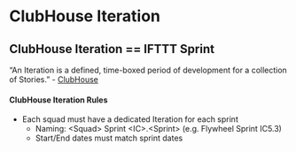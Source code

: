 # ClubHouse Iteration

## ClubHouse Iteration == IFTTT Sprint

“An Iteration is a defined, time-boxed period of development for a collection of Stories.” - [ClubHouse](https://help.clubhouse.io/hc/en-us/articles/360028953452-Iterations-Overview)

#### ClubHouse Iteration Rules

* Each squad must have a dedicated Iteration for each sprint
  * Naming: &lt;Squad&gt; Sprint &lt;IC&gt;.&lt;Sprint&gt; \(e.g. Flywheel Sprint IC5.3\)
  * Start/End dates must match sprint dates

